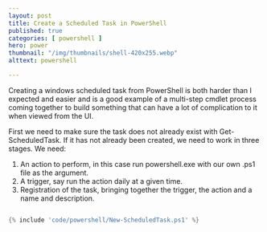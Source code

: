```yaml
---
layout: post
title: Create a Scheduled Task in PowerShell
published: true 
categories: [ powershell ]
hero: power
thumbnail: "/img/thumbnails/shell-420x255.webp"
alttext: powershell

---
```


Creating a windows scheduled task from PowerShell is both harder than I expected and easier and is a good example of a 
multi-step cmdlet process coming together to build something that can have a lot of complication to it when viewed from 
the UI.

First we need to make sure the task does not already exist with Get-ScheduledTask. If it has not already been created, we need to 
work in three stages. We need:

<ol>
<li>An action to perform, in this case run powershell.exe with our own .ps1 file as the argument.</li>
<li>A trigger, say run the action daily at a given time.</li>
<li>Registration of the task, bringing together the trigger, the action and a name and description.</li>
</ol>

```powershell

{% include 'code/powershell/New-ScheduledTask.ps1' %}

```

